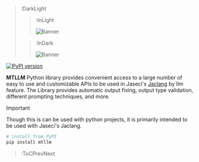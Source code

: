 > :DarkLight
> > :InLight
> >
> > ![Banner](docs/assets/light.svg)
>
> > :InDark
> >
> > ![Banner](docs/assets/dark.svg)


[![PyPI version](https://img.shields.io/pypi/v/mtllm.svg)](https://pypi.org/project/mtllm/)

**MTLLM** Python library provides convenient access to a large number of easy to use and customizable APIs to be used in Jaseci's [Jaclang](https://github.com/Jaseci-Labs/jaclang) by llm feature.
The Library provides automatic output fixing, output type validation, different prompting techniques, and more.

> [!IMPORTANT]
> Though this is can be used with python projects, it is primarily intended to be used with Jaseci's Jaclang.

```bash
# install from PyPI
pip install mtllm
```

> :ToCPrevNext